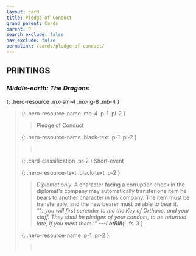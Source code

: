 ```yaml
---
layout: card
title: Pledge of Conduct
grand_parent: Cards
parent: P
search_exclude: false
nav_exclude: false
permalink: /cards/pledge-of-conduct/
---
```


## PRINTINGS


### _Middle-earth: The Dragons_

{: .hero-resource .mx-sm-4 .mx-lg-8 .mb-4 }
> {: .hero-resource-name .mb-4 .p-1 .pl-2 }
> > <div class="card-mp"></div>
> > <div class="card-name">Pledge of Conduct</div>
>
> {: .hero-resource-name .black-text .p-1 .pl-2 }
> > &nbsp;
>
> {: .card-classification .pr-2 }
> Short-event
>
> {: .hero-resource-text .black-text .p-2 }
> > _Diplomat only._ A character facing a corruption check in the diplomat's company may automatically transfer one item he bears to another character in his company. The item must be transferable, and the new bearer must be able to bear it.   <br>_“‘...you will first surender to me the Key of Orthanc, and your staff. They shall be pledges of your conduct, to be returned late, if you merit them.’”_ ***---&#65279;LotRIII***{: .fs-3 } 
> 
> {: .hero-resource-name .p-1 .pr-2 }
> > <div class="card-shield"></div>
> > <div class="card-corruption">&nbsp;</div>
